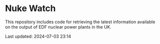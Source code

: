 # Nuke Watch

This repository includes code for retrieving the latest information available on the output of EDF nuclear power plants in the UK.

Last updated: 2024-07-03 23:14